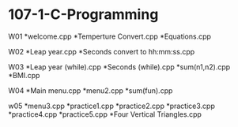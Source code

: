 # 107-1-C-Programming

W01
*welcome.cpp
*Temperture Convert.cpp
*Equations.cpp

W02
*Leap year.cpp
*Seconds convert to hh:mm:ss.cpp

W03
*Leap year (while).cpp
*Seconds (while).cpp
*sum(n1,n2).cpp
*BMI.cpp

W04
*Main menu.cpp
*menu2.cpp
*sum(fun).cpp

w05
*menu3.cpp
*practice1.cpp
*practice2.cpp
*practice3.cpp
*practice4.cpp
*practice5.cpp
*Four Vertical Triangles.cpp

